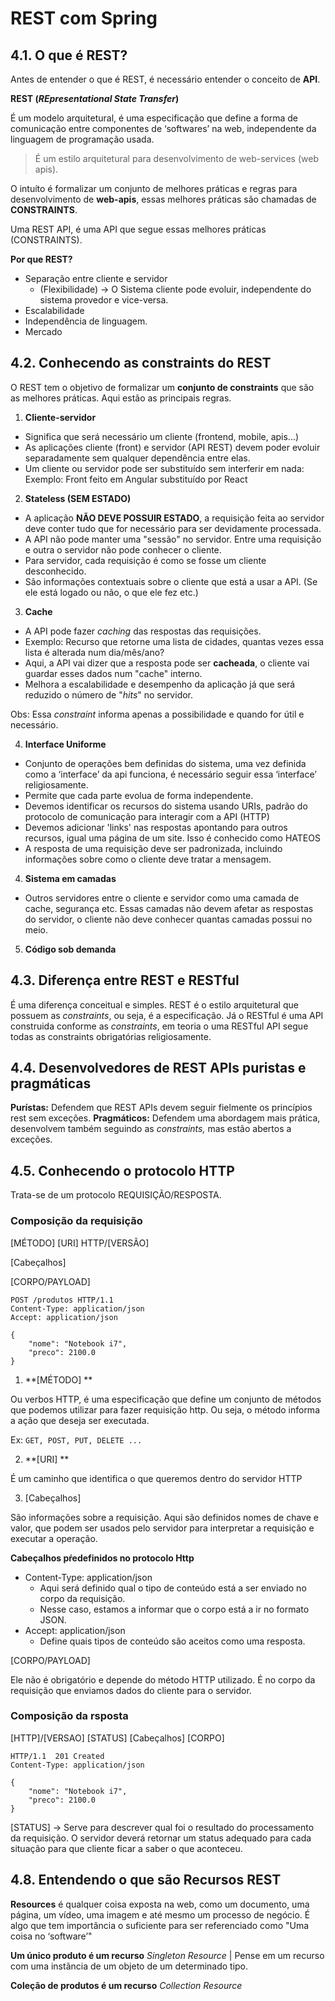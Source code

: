 # REST com Spring

## 4.1. O que é REST? 

Antes de entender o que é REST, é necessário entender o conceito de **API**.

**REST (_REpresentational State Transfer_)**

É um modelo arquitetural, é uma especificação que define a forma de comunicação entre componentes de ‘softwares’ na web,
independente da linguagem de programação usada.

> É um estilo arquitetural para desenvolvimento de web-services (web apis).

O intuíto é formalizar um conjunto de melhores práticas e regras para desenvolvimento de **web-apis**, essas melhores 
práticas são chamadas de **CONSTRAINTS**. 

Uma REST API, é uma API que segue essas melhores práticas (CONSTRAINTS).

**Por que REST?**

- Separação entre cliente e servidor 
  - (Flexibilidade) -> O Sistema cliente pode evoluir, independente do sistema provedor e vice-versa.
- Escalabilidade
- Independência de linguagem.
- Mercado

## 4.2. Conhecendo as constraints do REST 

O REST tem o objetivo de formalizar um **conjunto de constraints** que são as melhores práticas. 
Aqui estão as principais regras.

1. **Cliente-servidor**

- Significa que será necessário um cliente (frontend, mobile, apis...)
- As aplicações cliente (front) e servidor (API REST) devem poder evoluir separadamente sem qualquer dependência entre 
elas.
- Um cliente ou servidor pode ser substituído sem interferir em nada: Exemplo: Front feito em Angular substituído por React

2. **Stateless (SEM ESTADO)**

- A aplicação **NÃO DEVE POSSUIR ESTADO**, a requisição feita ao servidor deve conter tudo que for necessário para ser 
  devidamente processada. 
- A API não pode manter uma "sessão" no servidor. Entre uma requisição e outra o servidor não pode conhecer o cliente.
- Para servidor, cada requisição é como se fosse um cliente desconhecido.
- São informações contextuais sobre o cliente que está a usar a API. (Se ele está logado ou não, o que ele fez etc.)

3. **Cache**

- A API pode fazer _caching_ das respostas das requisições. 
- Exemplo: Recurso que retorne uma lista de cidades, quantas vezes essa lista é alterada num dia/mês/ano? 
- Aqui, a API vai dizer que a resposta pode ser **cacheada**, o cliente vai guardar esses dados num "cache" interno. 
- Melhora a escalabilidade e desempenho da aplicação já que será reduzido o número de "_hits_" no servidor.

Obs: Essa _constraint_ informa apenas a possibilidade e quando for útil e necessário. 

4. **Interface Uniforme**

- Conjunto de operações bem definidas do sistema, uma vez definida como a ‘interface’ da api funciona, é necessário seguir 
essa ‘interface’ religiosamente.
- Permite que cada parte evolua de forma independente. 
- Devemos identificar os recursos do sistema usando URIs, padrão do protocolo de comunicação para interagir com a API (HTTP)
- Devemos adicionar 'links' nas respostas apontando para outros recursos, igual uma página de um site. Isso é conhecido como HATEOS
- A resposta de uma requisição deve ser padronizada, incluindo informações sobre como o cliente deve tratar a mensagem.

4. **Sistema em camadas**

- Outros servidores entre o cliente e servidor como uma camada de cache, segurança etc. Essas camadas não devem
afetar as respostas do servidor, o cliente não deve conhecer quantas camadas possui no meio. 

5. **Código sob demanda**

## 4.3. Diferença entre REST e RESTful

É uma diferença conceitual e simples. REST é o estilo arquitetural que possuem as _constraints_, ou seja, é a especificação.
Já o RESTful é uma API construida conforme as _constraints_, em teoria o uma RESTful API segue todas as constraints obrigatórias
religiosamente.


## 4.4. Desenvolvedores de REST APIs puristas e pragmáticas

**Purístas:** Defendem que REST APIs devem seguir fielmente os princípios rest sem exceções.
**Pragmáticos:** Defendem uma abordagem mais prática, desenvolvem também seguindo as _constraints,_ mas estão abertos a exceções.

## 4.5. Conhecendo o protocolo HTTP

Trata-se de um protocolo REQUISIÇÃO/RESPOSTA.

### Composição da requisição 

[MÉTODO] [URI] HTTP/[VERSÃO]

[Cabeçalhos]

[CORPO/PAYLOAD]

```
POST /produtos HTTP/1.1 
Content-Type: application/json
Accept: application/json

{
    "nome": "Notebook i7",
    "preco": 2100.0
}
```

1. **[MÉTODO] **

Ou verbos HTTP, é uma especificação que define um conjunto de métodos que podemos utilizar para fazer requisição http.
Ou seja, o método informa a ação que deseja ser executada.

Ex: `GET, POST, PUT, DELETE ...`

2. **[URI] **

É um caminho que identifica o que queremos dentro do servidor HTTP

3. [Cabeçalhos]

São informações sobre a requisição. Aqui são definidos nomes de chave e valor, que podem ser usados pelo servidor 
para interpretar a requisição e executar a operação.

**Cabeçalhos pŕedefinidos no protocolo Http**

- Content-Type: application/json 
  - Aqui será definido qual o tipo de conteúdo está a ser enviado no corpo da requisição.
  - Nesse caso, estamos a informar que o corpo está a ir no formato JSON. 
- Accept: application/json
  - Define quais tipos de conteúdo são aceitos como uma resposta. 

[CORPO/PAYLOAD]

Ele não é obrigatório e depende do método HTTP utilizado. É no corpo da requisição que enviamos dados do cliente 
para o servidor. 

### Composição da rsposta

[HTTP]/[VERSAO] [STATUS]
[Cabeçalhos] 
[CORPO]

```
HTTP/1.1  201 Created
Content-Type: application/json

{
    "nome": "Notebook i7",
    "preco": 2100.0
}
```

[STATUS] -> Serve para descrever qual foi o resultado do processamento da requisição. O servidor deverá retornar 
um status adequado para cada situação para que cliente ficar a saber o que aconteceu.

## 4.8. Entendendo o que são Recursos REST

**Resources** é qualquer coisa exposta na web, como um documento, uma página, um vídeo, uma imagem e até mesmo um processo de negócio. 
É algo que tem importância o suficiente para ser referenciado como "Uma coisa no ‘software’"

**Um único produto é um recurso** _Singleton Resource_ | Pense em um recurso com uma instãncia de um objeto de um 
determinado tipo. 

**Coleção de produtos é um recurso** _Collection Resource_ 